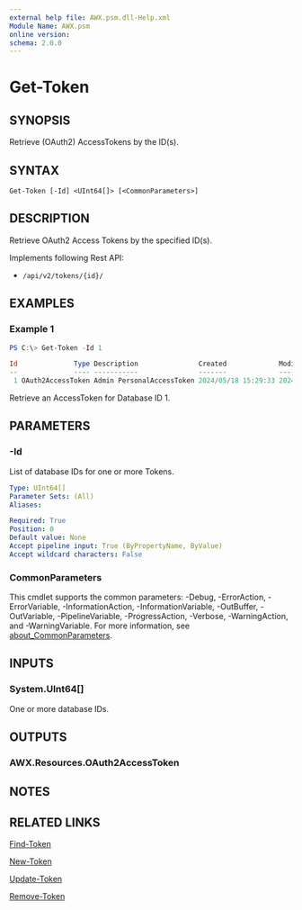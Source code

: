 ```yaml
---
external help file: AWX.psm.dll-Help.xml
Module Name: AWX.psm
online version:
schema: 2.0.0
---
```


# Get-Token

## SYNOPSIS
Retrieve (OAuth2) AccessTokens by the ID(s).

## SYNTAX

```
Get-Token [-Id] <UInt64[]> [<CommonParameters>]
```

## DESCRIPTION
Retrieve OAuth2 Access Tokens by the specified ID(s).

Implements following Rest API:  
- `/api/v2/tokens/{id}/`

## EXAMPLES

### Example 1
```powershell
PS C:\> Get-Token -Id 1

Id              Type Description               Created             Modified            Expires             User Username Application ApplicationName Scope
--              ---- -----------               -------             --------            -------             ---- -------- ----------- --------------- -----
 1 OAuth2AccessToken Admin PersonalAccessToken 2024/05/18 15:29:33 2024/05/18 15:29:33 3023/09/19 15:29:33    1 admin                                write
```

Retrieve an AccessToken for Database ID 1.

## PARAMETERS

### -Id
List of database IDs for one or more Tokens.

```yaml
Type: UInt64[]
Parameter Sets: (All)
Aliases:

Required: True
Position: 0
Default value: None
Accept pipeline input: True (ByPropertyName, ByValue)
Accept wildcard characters: False
```

### CommonParameters
This cmdlet supports the common parameters: -Debug, -ErrorAction, -ErrorVariable, -InformationAction, -InformationVariable, -OutBuffer, -OutVariable, -PipelineVariable, -ProgressAction, -Verbose, -WarningAction, and -WarningVariable. For more information, see [about_CommonParameters](http://go.microsoft.com/fwlink/?LinkID=113216).

## INPUTS

### System.UInt64[]
One or more database IDs.

## OUTPUTS

### AWX.Resources.OAuth2AccessToken
## NOTES

## RELATED LINKS

[Find-Token](Find-Token.md)

[New-Token](New-Token.md)

[Update-Token](Update-Token.md)

[Remove-Token](Remove-Token.md)
